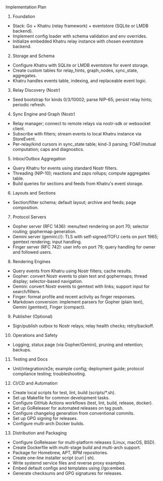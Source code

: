Implementation Plan

1) Foundation
- Stack: Go + Khatru (relay framework) + eventstore (SQLite or LMDB backend).
- Implement config loader with schema validation and env overrides.
- Initialize embedded Khatru relay instance with chosen eventstore backend.

2) Storage and Schema
- Configure Khatru with SQLite or LMDB eventstore for event storage.
- Create custom tables for relay_hints, graph_nodes, sync_state, aggregates.
- Khatru handles events table, indexing, and replaceable event logic.

3) Relay Discovery (Nostr)
- Seed bootstrap for kinds 0/3/10002; parse NIP-65; persist relay hints; periodic refresh.

4) Sync Engine and Graph (Nostr)
- Relay manager; connect to remote relays via nostr-sdk or websocket client.
- Subscribe with filters; stream events to local Khatru instance via StoreEvent.
- Per-relay/kind cursors in sync_state table; kind-3 parsing; FOAF/mutual computation; caps and diagnostics.

5) Inbox/Outbox Aggregation
- Query Khatru for events using standard Nostr filters.
- Threading (NIP-10); reactions and zaps rollups; compute aggregates table.
- Build queries for sections and feeds from Khatru's event storage.

6) Layouts and Sections
- Section/filter schema; default layout; archive and feeds; page composition.

7) Protocol Servers
- Gopher server (RFC 1436): menu/text rendering on port 70; selector routing; gophermap generation.
- Gemini server (gemini://): TLS with self-signed/TOFU certs on port 1965; gemtext rendering; input handling.
- Finger server (RFC 742): user info on port 79; query handling for owner and followed users.

8) Rendering Engines
- Query events from Khatru using Nostr filters; cache results.
- Gopher: convert Nostr events to plain text and gophermaps; thread display; selector-based navigation.
- Gemini: convert Nostr events to gemtext with links; support input for search/filters.
- Finger: format profile and recent activity as finger responses.
- Markdown conversion: implement parsers for Gopher (plain text), Gemini (gemtext), Finger (compact).

9) Publisher (Optional)
- Sign/publish outbox to Nostr relays; relay health checks; retry/backoff.

10) Operations and Safety
- Logging, status page (via Gopher/Gemini), pruning and retention; backups.

11) Testing and Docs
- Unit/integration/e2e; example config; deployment guide; protocol compliance testing; troubleshooting.

12) CI/CD and Automation
- Create local scripts for test, lint, build (scripts/*.sh).
- Set up Makefile for common development tasks.
- Configure GitHub Actions workflows (test, lint, build, release, docker).
- Set up GoReleaser for automated releases on tag push.
- Configure changelog generation from conventional commits.
- Set up GPG signing for releases.
- Configure multi-arch Docker builds.

13) Distribution and Packaging
- Configure GoReleaser for multi-platform releases (Linux, macOS, BSD).
- Create Dockerfile with multi-stage build and multi-arch support.
- Package for Homebrew, APT, RPM repositories.
- Create one-line installer script (curl | sh).
- Write systemd service files and reverse proxy examples.
- Embed default configs and templates using //go:embed.
- Generate checksums and GPG signatures for releases.
